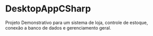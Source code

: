 # DesktopAppCSharp
Projeto Demonstrativo para um sistema de loja, controle de estoque, conexão a banco de dados e gerenciamento geral.

